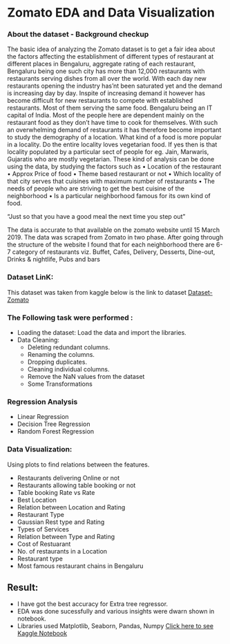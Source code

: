 # Zomato EDA and Data Visualization 

### About the dataset - Background checkup
The basic idea of analyzing the Zomato dataset is to get a fair idea about the factors affecting the establishment
of different types of restaurant at different places in Bengaluru, aggregate rating of each restaurant, Bengaluru
being one such city has more than 12,000 restaurants with restaurants serving dishes from all over the world.
With each day new restaurants opening the industry has’nt been saturated yet and the demand is increasing
day by day. Inspite of increasing demand it however has become difficult for new restaurants to compete with
established restaurants. Most of them serving the same food. Bengaluru being an IT capital of India. Most of
the people here are dependent mainly on the restaurant food as they don’t have time to cook for themselves.
With such an overwhelming demand of restaurants it has therefore become important to study the demography
of a location. What kind of a food is more popular in a locality. Do the entire locality loves vegetarian food.
If yes then is that locality populated by a particular sect of people for eg. Jain, Marwaris, Gujaratis who are
mostly vegetarian. These kind of analysis can be done using the data, by studying the factors such as
• Location of the restaurant
• Approx Price of food
• Theme based restaurant or not
• Which locality of that city serves that cuisines with maximum number of restaurants
• The needs of people who are striving to get the best cuisine of the neighborhood
• Is a particular neighborhood famous for its own kind of food.

“Just so that you have a good meal the next time you step out”

The data is accurate to that available on the zomato website until 15 March 2019.
The data was scraped from Zomato in two phase. After going through the structure of the website I found that for each neighborhood there are 6-7 category of restaurants viz. Buffet, Cafes, Delivery, Desserts, Dine-out, Drinks & nightlife, Pubs and bars

### Dataset LinK:
This dataset was taken from kaggle below is the link to dataset
[Dataset-Zomato](https://www.kaggle.com/himanshupoddar/zomato-bangalore-restaurants)

### The Following task were performed :
- Loading the dataset: Load the data and import the libraries.
- Data Cleaning:
  - Deleting redundant columns.
  - Renaming the columns.
  - Dropping duplicates.
  - Cleaning individual columns.
  - Remove the NaN values from the dataset
  - Some Transformations

### Regression Analysis
- Linear Regression
- Decision Tree Regression
- Random Forest Regression

### Data Visualization: 
Using plots to find relations between the features.
- Restaurants delivering Online or not
- Restaurants allowing table booking or not
- Table booking Rate vs Rate
- Best Location
- Relation between Location and Rating
- Restaurant Type
- Gaussian Rest type and Rating
- Types of Services
- Relation between Type and Rating
- Cost of Restuarant
- No. of restaurants in a Location
- Restaurant type
- Most famous restaurant chains in Bengaluru

## Result: 
- I have got the best accuracy for Extra tree regressor.
- EDA was done sucessfully and various insights were dwarn shown in notebook.
- Libraries used Matplotlib, Seaborn, Pandas, Numpy
[Click here to see Kaggle Notebook](https://www.kaggle.com/ashish12350/zomato)
